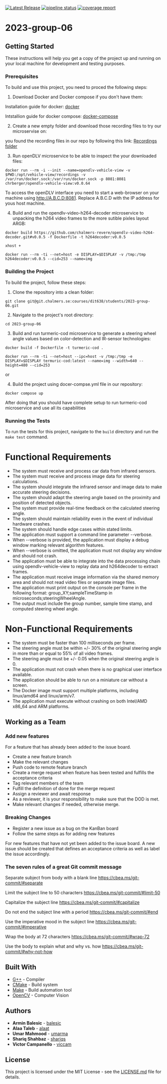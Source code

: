 [![Latest Release](https://git.chalmers.se/courses/dit638/students/2023-group-06/-/badges/release.svg)](https://git.chalmers.se/courses/dit638/students/2023-group-06/-/releases)
[![pipeline status](https://git.chalmers.se/courses/dit638/students/2023-group-06/badges/main/pipeline.svg)](https://git.chalmers.se/courses/dit638/students/2023-group-06/-/pipelines)
[![coverage report](https://git.chalmers.se/courses/dit638/students/2023-group-06/badges/a8-bonus/coverage.svg)](https://git.chalmers.se/courses/dit638/students/2023-group-06/-/graphs/main/charts)

# 2023-group-06

## Getting Started

These instructions will help you get a copy of the project up and running on your local machine for development and testing purposes.

### Prerequisites

To build and use this project, you need to proced the following steps:

1. Download Docker and Docker compose if you don't have them:

Installation guide for docker: [docker](https://docs.docker.com/engine/install/)

Intstallion guide for docker compose: [docker-compose](https://docs.docker.com/compose/install/)

2. Create a new empty folder and download those recording files to try our microservise on:

you found the recording files in our repo by following this link: [Recordings folder](https://git.chalmers.se/courses/dit638/students/2023-group-06/-/tree/main/recordings)

3. Run openDLV microservice to be able to inspect the your downloaded files:

```
docker run --rm -i --init --name=opendlv-vehicle-view -v $PWD:/opt/vehicle-view/recordings -v /var/run/docker.sock:/var/run/docker.sock -p 8081:8081 chrberger/opendlv-vehicle-view:v0.0.64

```

To access the openDLV interface you need to start a web-browser on your machine using http://A.B.C.D:8081. Replace A.B.C.D with the IP address for yous host machine.

4. Build and run the opendlv-video-h264-decoder microservice to unpacking the h264 video frames to the more sutible pixles layout ARGB:

```
docker build https://github.com/chalmers-revere/opendlv-video-h264-decoder.git#v0.0.5 -f Dockerfile -t h264decoder:v0.0.5

xhost +

docker run --rm -ti --net=host -e DISPLAY=$DISPLAY -v /tmp:/tmp h264decoder:v0.0.5 --cid=253 --name=img
```

### Building the Project

To build the project, follow these steps:

1. Clone the repository into a clean folder:

```
git clone git@git.chalmers.se:courses/dit638/students/2023-group-06.git
```

2. Navigate to the project's root directory:

```
cd 2023-group-06
```

3. Build and run turmeric-cod microservice to generate a steering wheel angle values based on color-detection and IR-sensor technologies:

```
docker build -f Dockerfile -t turmeric-cod .

docker run --rm -ti --net=host --ipc=host -v /tmp:/tmp -e DISPLAY=$DISPLAY termuric-cod:latest --name=img --width=640 --height=480 --cid=253
```

or

4. Build the project using docer-compse.yml file in our repository:

```
docker compose up

```

After doing that you should have complete setup to run turmeric-cod microservice and use all its capabilities

### Running the Tests

To run the tests for this project, navigate to the `build` directory and run the `make test` command.

# Functional Requirements

- The system must receive and process car data from infrared sensors.
- The system must receive and process image data for steering calculations.
- The system should integrate the infrared sensor and image data to make accurate steering decisions.
- The system should adapt the steering angle based on the proximity and position of detected objects.
- The system must provide real-time feedback on the calculated steering angle.
- The system should maintain reliability even in the event of individual hardware crashes.
- The system should handle edge cases within stated limits.
- The application must support a command line parameter --verbose.
- When --verbose is provided, the application must display a debug window marking relevant algorithm features.
- When --verbose is omitted, the application must not display any window and should not crash.
- The application must be able to integrate into the data processing chain using opendlv-vehicle-view to replay data and h264decoder to extract frames.
- The application must receive image information via the shared memory area and should not read video files or separate image files.
- The application must print output on the console per frame in the following format: group_XY;sampleTimeStamp in microseconds;steeringWheelAngle.
- The output must include the group number, sample time stamp, and computed steering wheel angle.

# Non-Functional Requirements

- The system must be faster than 100 milliseconds per frame.
- The steering angle must be within +/- 30% of the original steering angle in more than or equal to 55% of all video frames.
- The steering angle must be +/- 0.05 when the original steering angle is 0.
- The application must not crash when there is no graphical user interface available.
- The application should be able to run on a miniature car without a screen.
- The Docker image must support multiple platforms, including linux/amd64 and linux/arm/v7.
- The application must execute without crashing on both Intel/AMD x86_64 and ARM platforms.

## Working as a Team

### Add new features

For a feature that has already been added to the issue board.

- Create a new feature branch
- Make the relevant changes
- Push code to remote feature branch
- Create a merge request when feature has been tested and fulfills the acceptance criteria
- Tag relevant members of the team
- Fulfill the definition of done for the merge request
- Assign a reviewer and await response
- As a reviewer, it is your responsibility to make sure that the DOD is met.
- Make relevant changes if needed, otherwise merge.

### Breaking Changes

- Register a new issue as a bug on the KanBan board
- Follow the same steps as for adding new features

For new features that have not yet been added to the issue board. A new issue should be created that defines an acceptance criteria as well as label the issue accordingly.

### The seven rules of a great Git commit message

Separate subject from body with a blank line https://cbea.ms/git-commit/#separate

Limit the subject line to 50 characters https://cbea.ms/git-commit/#limit-50

Capitalize the subject line https://cbea.ms/git-commit/#capitalize

Do not end the subject line with a period https://cbea.ms/git-commit/#end

Use the imperative mood in the subject line https://cbea.ms/git-commit/#imperative

Wrap the body at 72 characters https://cbea.ms/git-commit/#wrap-72

Use the body to explain what and why vs. how https://cbea.ms/git-commit/#why-not-how

## Built With

- [G++](https://gcc.gnu.org/) - Compiler
- [CMake](https://cmake.org/) - Build system
- [Make](https://www.gnu.org/software/make/) - Build automation tool
- [OpenCV](https://opencv.org/) - Computer Vision

## Authors

- **Armin Balesic** - [balesic](https://git.chalmers.se/balesic)
- **Alaa Taleb** - [alaat](https://git.chalmers.se/alaat)
- **Umar Mahmood** - [umarma](https://git.chalmers.se/umarma)
- **Shariq Shahbaz** - [shariqs](https://git.chalmers.se/shariqs)
- **Victor Campanello** - [viccam](https://git.chalmers.se/viccam)

## License

This project is licensed under the MIT License - see the [LICENSE.md](LICENSE.md) file for details.
